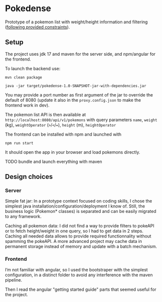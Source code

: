 # Pokedense

Prototype of a pokemon list with weight/height information and filtering ([following provided constraints](https://miuros.notion.site/Full-stack-Engineer-Coding-test-a5939dbbce334fd999901f8579f429cf)).

## Setup

The project uses jdk 17 and maven for the server side, and npm/angular for the frontend.

To launch the backend use:
```shell
mvn clean package

java -jar target/pokedense-1.0-SNAPSHOT-jar-with-dependencies.jar
```

You may provide a port number as first argument of the jar to override the default of 8080 (update it also in the `proxy.config.json` to make the frontend work in dev).

The pokemon list API is then available at `http://localhost:8080/api/v1/pokemons` with query parameters `name`, `weight` (kg), `weightOperator` (`>`/`<`/`=`), `height` (m), `heightOperator`

The frontend can be installed with npm and launched with
```shell
npm run start
```
It should open the app in your browser and load pokemons directly.

TODO bundle and launch everything with maven

## Design choices

### Server

Simple fat jar: In a prototype context focused on coding skills, I chose the simplest java installation/configuration/deployment I know of.
Still, the business logic (Pokemon* classes) is separated and can be easily migrated to any framework.

Caching all pokemon data: I did not find a way to provide filters to pokeAPI or to fetch height/weight in one query, so I had to get data in 2 steps. Caching all needed data allows to provide required functionnality without spamming the pokeAPI.
A more advanced project may cache data in permanent storage instead of memory and update with a batch mechanism.

### Frontend

I’m not familiar with angular, so I used the bootstraper with the simplest configuration, in a distinct folder to avoid any interference with the maven pipeline.

Then I read the angular "getting started guide" parts that seemed useful for the project.